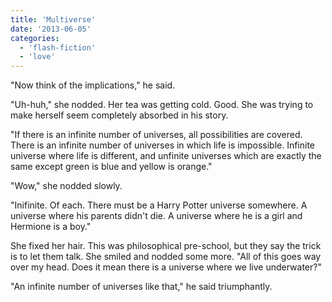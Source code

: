 ```yaml
---
title: 'Multiverse'
date: '2013-06-05'
categories:
  - 'flash-fiction'
  - 'love'
---
```


"Now think of the implications," he said.

"Uh-huh," she nodded. Her tea was getting cold. Good. She was trying to make
herself seem completely absorbed in his story.

"If there is an infinite number of universes, all possibilities are covered.
There is an infinite number of universes in which life is impossible. Infinite
universe where life is different, and unfinite universes which are exactly the
same except green is blue and yellow is orange."

"Wow," she nodded slowly.

"Inifinite. Of each. There must be a Harry Potter universe somewhere. A universe
where his parents didn't die. A universe where he is a girl and Hermione is a
boy."

She fixed her hair. This was philosophical pre-school, but they say the trick is
to let them talk. She smiled and nodded some more. "All of this goes way over my
head. Does it mean there is a universe where we live underwater?"

"An infinite number of universes like that," he said triumphantly.
